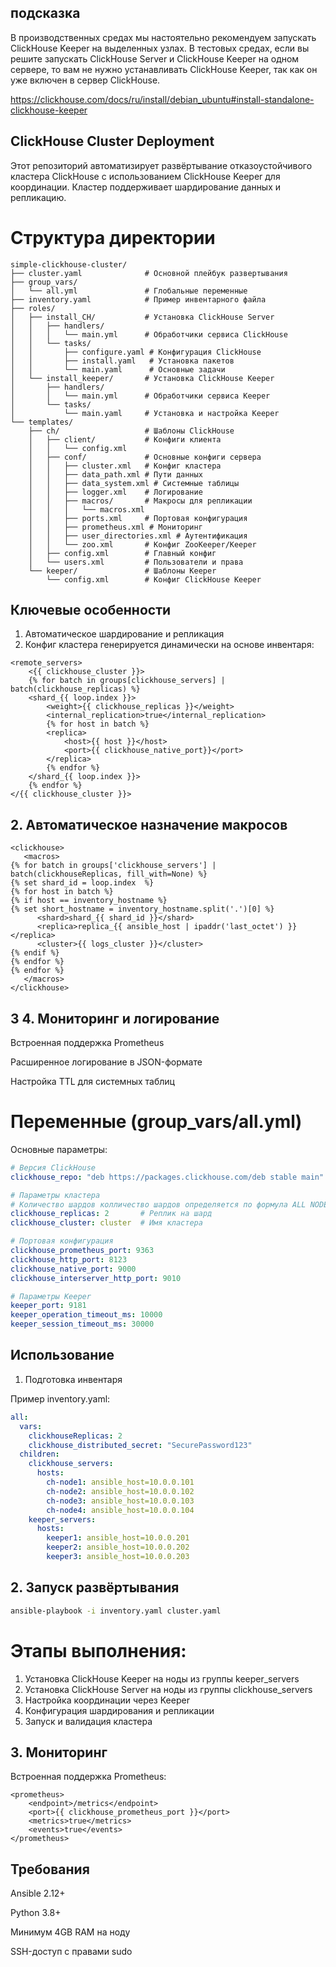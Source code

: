 ## подсказка

В производственных средах мы настоятельно рекомендуем запускать ClickHouse Keeper на выделенных узлах. В тестовых средах, если вы решите запускать ClickHouse
Server и ClickHouse Keeper на одном сервере, то вам не нужно устанавливать ClickHouse Keeper, так как он уже включен в сервер ClickHouse.

https://clickhouse.com/docs/ru/install/debian_ubuntu#install-standalone-clickhouse-keeper

## ClickHouse Cluster Deployment
Этот репозиторий автоматизирует развёртывание отказоустойчивого кластера ClickHouse с использованием ClickHouse Keeper для координации. 
Кластер поддерживает шардирование данных и репликацию.

# Структура директории

```text
simple-clickhouse-cluster/
├── cluster.yaml              # Основной плейбук развертывания
├── group_vars/
│   └── all.yml               # Глобальные переменные
├── inventory.yaml            # Пример инвентарного файла
├── roles/
│   ├── install_CH/           # Установка ClickHouse Server
│   │   ├── handlers/
│   │   │   └── main.yml      # Обработчики сервиса ClickHouse
│   │   └── tasks/
│   │       ├── configure.yaml # Конфигурация ClickHouse
│   │       ├── install.yaml   # Установка пакетов
│   │       └── main.yaml      # Основные задачи
│   └── install_keeper/       # Установка ClickHouse Keeper
│       ├── handlers/
│       │   └── main.yml      # Обработчики сервиса Keeper
│       └── tasks/
│           └── main.yaml     # Установка и настройка Keeper
└── templates/
    ├── ch/                   # Шаблоны ClickHouse
    │   ├── client/           # Конфиги клиента
    │   │   └── config.xml
    │   ├── conf/             # Основные конфиги сервера
    │   │   ├── cluster.xml   # Конфиг кластера
    │   │   ├── data_path.xml # Пути данных
    │   │   ├── data_system.xml # Системные таблицы
    │   │   ├── logger.xml    # Логирование
    │   │   ├── macros/       # Макросы для репликации
    │   │   │   └── macros.xml
    │   │   ├── ports.xml     # Портовая конфигурация
    │   │   ├── prometheus.xml # Мониторинг
    │   │   ├── user_directories.xml # Аутентификация
    │   │   └── zoo.xml       # Конфиг ZooKeeper/Keeper
    │   ├── config.xml        # Главный конфиг
    │   └── users.xml         # Пользователи и права
    └── keeper/               # Шаблоны Keeper
        └── config.xml        # Конфиг ClickHouse Keeper
```

## Ключевые особенности

  1. Автоматическое шардирование и репликация
  2. Конфиг кластера генерируется динамически на основе инвентаря:
```jinja
<remote_servers>
    <{{ clickhouse_cluster }}>
    {% for batch in groups[clickhouse_servers] | batch(clickhouse_replicas) %}
    <shard_{{ loop.index }}>
        <weight>{{ clickhouse_replicas }}</weight>
        <internal_replication>true</internal_replication>
        {% for host in batch %}
        <replica>
            <host>{{ host }}</host>
            <port>{{ clickhouse_native_port}}</port>
        </replica>
        {% endfor %}
    </shard_{{ loop.index }}>
    {% endfor %}
</{{ clickhouse_cluster }}>
```

## 2. Автоматическое назначение макросов

```jinja
<clickhouse>
   <macros>
{% for batch in groups['clickhouse_servers'] | batch(clickhouseReplicas, fill_with=None) %}
{% set shard_id = loop.index  %}
{% for host in batch %}
{% if host == inventory_hostname %}
{% set short_hostname = inventory_hostname.split('.')[0] %}
      <shard>shard_{{ shard_id }}</shard>
      <replica>replica_{{ ansible_host | ipaddr('last_octet') }}</replica>
      <cluster>{{ logs_cluster }}</cluster>
{% endif %}
{% endfor %}
{% endfor %}
   </macros>
</clickhouse>
```
## 3 4. Мониторинг и логирование
   Встроенная поддержка Prometheus

   Расширенное логирование в JSON-формате

   Настройка TTL для системных таблиц

# Переменные (group_vars/all.yml)

Основные параметры:

```yaml
# Версия ClickHouse
clickhouse_repo: "deb https://packages.clickhouse.com/deb stable main"

# Параметры кластера
# Количество шардов колличество шардов определяется по формула ALL NODES/clickhouse_replicas
clickhouse_replicas: 2       # Реплик на шард
clickhouse_cluster: cluster  # Имя кластера

# Портовая конфигурация
clickhouse_prometheus_port: 9363
clickhouse_http_port: 8123
clickhouse_native_port: 9000
clickhouse_interserver_http_port: 9010

# Параметры Keeper
keeper_port: 9181
keeper_operation_timeout_ms: 10000
keeper_session_timeout_ms: 30000
```

## Использование

1. Подготовка инвентаря
   
Пример inventory.yaml:

```yaml
all:
  vars:
    clickhouseReplicas: 2
    clickhouse_distributed_secret: "SecurePassword123"
  children:
    clickhouse_servers:
      hosts:
        ch-node1: ansible_host=10.0.0.101
        ch-node2: ansible_host=10.0.0.102
        ch-node3: ansible_host=10.0.0.103
        ch-node4: ansible_host=10.0.0.104
    keeper_servers:
      hosts:
        keeper1: ansible_host=10.0.0.201
        keeper2: ansible_host=10.0.0.202
        keeper3: ansible_host=10.0.0.203
```

## 2. Запуск развёртывания

```bash
ansible-playbook -i inventory.yaml cluster.yaml
```

# Этапы выполнения:
   1. Установка ClickHouse Keeper на ноды из группы keeper_servers
   2. Установка ClickHouse Server на ноды из группы clickhouse_servers
   3. Настройка координации через Keeper
   4. Конфигурация шардирования и репликации
   5. Запуск и валидация кластера

## 3. Мониторинг
Встроенная поддержка Prometheus:
```jinja
<prometheus>
    <endpoint>/metrics</endpoint>
    <port>{{ clickhouse_prometheus_port }}</port>
    <metrics>true</metrics>
    <events>true</events>
</prometheus>
```


## Требования

Ansible 2.12+

Python 3.8+

Минимум 4GB RAM на ноду

SSH-доступ с правами sudo
    
    

